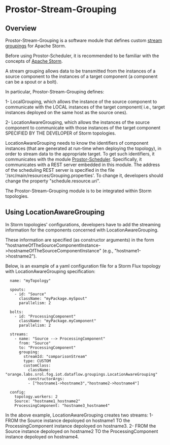# Prostor-Stream-Grouping

## Overview
Prostor-Stream-Grouping is a software module that defines custom [stream groupings](http://storm.apache.org/releases/current/Concepts.html) for Apache Storm. 

Before using Prostor-Scheduler, it is recommended to be familiar with the concepts of [Apache Storm](http://storm.apache.org/).

A stream grouping allows data to be transmitted from the instances of a source component to the instances of a target component (a component can be a spout or a bolt).

In particular, Prostor-Stream-Grouping defines:

1-  LocalGrouping, which allows the instance of the source component to communicate with the LOCAL instances of the target component( i.e., target instances deployed on the same host as the source ones).

2-  LocationAwareGrouping, which allows the instances of the source component to communicate with those instances of the target component SPECIFIED BY THE DEVELOPER of Storm topologies.

LocationAwareGrouping needs to know the identifiers of component instances (that are generated at run-time when deploying the topology), in order to stream data to the appropriate target.
To get such identifiers, it communicates with the module [Prostor-Scheduler](https://github.com/nebil-ben-mabrouk/Prostor-Scheduler). Specifically, it communicates with a REST server embedded in this module.
The address of the scheduling REST server is specified in the file '/src/main/resources/Grouping.properties'. To change it, developers should change the property "schedule.resource.uri".

The Prostor-Stream-Grouping module is to be integrated within Storm topologies.

## Using LocationAwareGrouping 
In Storm topologies' configurations, developers have to add the streaming information for the components concerned with LocationAwareGrouping. 

These information are specified (as constructor arguments) in the form "hostnameOfTheSourceComponentInstance->hostnameOfTheSourceComponentInstance" (e.g., "hostname1->hostname2").

Below, is an example of a yaml configuration file for a Storm Flux topology with LocationAwareGrouping specification:

```
  name: "myTopology"

  spouts:
    - id: "Source"
      className: "myPackage.mySpout"
      parallelism: 2

  bolts:
    - id: "ProcessingComponent"
      className: "myPackage.myComponent"
      parallelism: 2
    
  streams:
    - name: "Source --> ProcessingComponent"
      from: "Source"
      to: "ProcessingComponent"
      grouping: 
        streamId: "comparisonStream"
        type: CUSTOM
        customClass:
          className: "orange.labs.srol.fog.iot.dataflow.groupings.LocationAwareGrouping"
          constructorArgs:
          - ["hostname1->hostname3","hostname2->hostname4"]
        
  config:
    topology.workers: 2
    Source: "hostname1_hostname2"
    ProcessingComponent: "hostname3_hostname4"
```

In the above example, LocationAwareGrouping creates two streams:
1- FROM the Source instance depoloyed on hostname1 TO the ProcessingComponent instance depoloyed on hostname3.
2- FROM the Source instance depoloyed on hostname2 TO the ProcessingComponent instance depoloyed on hostname4.



